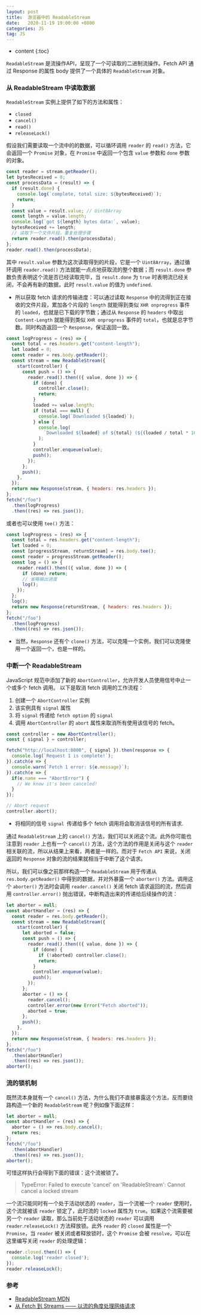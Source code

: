 ```yaml
---
layout: post
title:  游览器中的 ReadableStream
date:   2020-11-19 19:00:00 +0800
categories: JS
tag: JS
---
```


* content
{:toc}

`ReadableStream` 是流操作API，呈现了一个可读取的二进制流操作。Fetch API 通过 Response 的属性 body 提供了一个具体的 `ReadableStream` 对象。

### 从 ReadableStream 中读取数据

`ReadableStream` 实例上提供了如下的方法和属性：

- `closed`
- `cancel()`
- `read()`
- `releaseLock()`

假设我们需要读取一个流中的的数据，可以循环调用 `reader` 的 `read()` 方法，它会返回一个 `Promise` 对象，在 `Promise` 中返回一个包含 `value` 参数和 `done` 参数的对象。

```js
const reader = stream.getReader();
let bytesReceived = 0;
const processData = (result) => {
  if (result.done) {
    console.log(`complete, total size: ${bytesReceived}`);
    return;
  }
  const value = result.value; // Uint8Array
  const length = value.length;
  console.log(`got ${length} bytes data:`, value);
  bytesReceived += length;
  // 读取下一个文件片段，重复处理步骤
  return reader.read().then(processData);
};
reader.read().then(processData);
```

其中 `result.value` 参数为这次读取得到的片段，它是一个 `Uint8Array`，通过循环调用 `reader.read()` 方法就能一点点地获取流的整个数据；而 `result.done` 参数负责表明这个流是否已经读取完毕，当 `result.done` 为 `true` 时表明流已经关闭，不会再有新的数据，此时 `result.value` 的值为 `undefined`.

* 所以获取 fetch 请求的传输进度：可以通过读取 `Response` 中的流得到正在接收的文件片段，累加各个片段的 `length` 就能得到类似 `XHR onprogress` 事件的 `loaded`，也就是已下载的字节数；通过从 `Response` 的 `headers` 中取出 `Content-Length` 就能得到类似 `XHR onprogress` 事件的 `total`，也就是总字节数。同时构造返回一个 `Response`，保证返回一致。

```js
const logProgress = (res) => {
  const total = res.headers.get("content-length");
  let loaded = 0;
  const reader = res.body.getReader();
  const stream = new ReadableStream({
    start(controller) {
      const push = () => {
        reader.read().then(({ value, done }) => {
          if (done) {
            controller.close();
            return;
          }
          loaded += value.length;
          if (total === null) {
            console.log(`Downloaded ${loaded}`);
          } else {
            console.log(
              `Downloaded ${loaded} of ${total} (${(loaded / total * 100).toFixed(2)}%)`
            );
          }
          controller.enqueue(value);
          push();
        });
      };
      push();
    },
  });
  return new Response(stream, { headers: res.headers });
};
fetch("/foo")
  .then(logProgress)
  .then((res) => res.json());
```

或者也可以使用 `tee()` 方法：

```js
const logProgress = (res) => {
  const total = res.headers.get("content-length");
  let loaded = 0;
  const [progressStream, returnStream] = res.body.tee();
  const reader = progressStream.getReader();
  const log = () => {
    reader.read().then(({ value, done }) => {
      if (done) return;
      // 省略输出进度
      log();
    });
  };
  log();
  return new Response(returnStream, { headers: res.headers });
};
fetch("/foo")
  .then(logProgress)
  .then((res) => res.json());
```

* 当然，`Response` 还有个 `clone()` 方法，可以克隆一个实例，我们可以克隆使用一个返回一个，也是一样的。

### 中断一个 ReadableStream

<!-- 更新 -->

JavaScript 规范中添加了新的 `AbortController`，允许开发人员使用信号中止一个或多个 fetch 调用。
以下是取消 fetch 调用的工作流程：

1. 创建一个 `AbortController` 实例
2. 该实例具有 `signal` 属性
3. 将 `signal` 传递给 `fetch option`  的 `signal`
4. 调用 `AbortController` 的 `abort` 属性来取消所有使用该信号的 fetch。

```js
const controller = new AbortController();
const { signal } = controller;

fetch("http://localhost:8000", { signal }).then(response => {
  console.log(`Request 1 is complete!`);
}).catch(e => {
  console.warn(`Fetch 1 error: ${e.message}`);
}).catch(e => {
  if(e.name === "AbortError") {
    // We know it's been canceled!
  }
});

// Abort request
controller.abort();
```

* 将相同的信号 `signal `传递给多个 fetch 调用将会取消该信号的所有请求.

<!-- 以前 -->

通过 `ReadableStream` 上的 `cancel()` 方法，我们可以关闭这个流。此外你可能也注意到 `reader` 上也有一个 `cancel()` 方法，这个方法的作用是关闭与这个 `reader` 相关联的流，所以从结果上来看，两者是一样的。而对于 `Fetch API` 来说，关闭返回的 `Response` 对象的流的结果就相当于中断了这个请求。

所以，我们可以像之前那样构造一个 `ReadableStream` 用于传递从 `res.body.getReader()` 中得到的数据，并对外暴露一个 `aborter()` 方法。调用这个 `aborter()` 方法时会调用 `reader.cancel()` 关闭 fetch 请求返回的流，然后调用 `controller.error()` 抛出错误，中断构造出来的传递给后续操作的流：

```js
let aborter = null;
const abortHandler = (res) => {
  const reader = res.body.getReader();
  const stream = new ReadableStream({
    start(controller) {
      let aborted = false;
      const push = () => {
        reader.read().then(({ value, done }) => {
          if (done) {
            if (!aborted) controller.close();
            return;
          }
          controller.enqueue(value);
          push();
        });
      };
      aborter = () => {
        reader.cancel();
        controller.error(new Error("Fetch aborted"));
        aborted = true;
      };
      push();
    },
  });
  return new Response(stream, { headers: res.headers });
};
fetch("/foo")
  .then(abortHandler)
  .then((res) => res.json());
aborter();
```

### 流的锁机制

既然流本身就有一个 `cancel()` 方法，为什么我们不直接暴露这个方法，反而要绕路构造一个新的 `ReadableStream` 呢？例如像下面这样：

```js
let aborter = null;
const abortHandler = (res) => {
  aborter = () => res.body.cancel();
  return res;
};
fetch("/foo")
  .then(abortHandler)
  .then((res) => res.json());
aborter();
```

可惜这样执行会得到下面的错误：这个流被锁了。

> TypeError: Failed to execute 'cancel' on 'ReadableStream': Cannot cancel a locked stream

一个流只能同时有一个处于活动状态的 `reader`，当一个流被一个 `reader` 使用时，这个流就被该 `reader` 锁定了，此时流的 `locked` 属性为 `true`。如果这个流需要被另一个 `reader` 读取，那么当前处于活动状态的 `reader` 可以调用 `reader`.`releaseLock()` 方法释放锁。此外 `reader` 的 `closed` 属性是一个 `Promise`，当 `reader` 被关闭或者释放锁时，这个 `Promise` 会被 `resolve`，可以在这里编写关闭 `reader` 的处理逻辑：

```js
reader.closed.then(() => {
  console.log('reader closed');
});
reader.releaseLock();
```

### 参考

- [ReadableStream MDN](https://developer.mozilla.org/zh-CN/docs/Web/API/ReadableStream)
- [从 Fetch 到 Streams —— 以流的角度处理网络请求](https://copyfuture.com/blogs-details/20191223092053446yks8rifdoxsqpu4#%E5%8F%82%E8%80%83%E7%AD%94%E6%A1%88)
